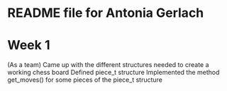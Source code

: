 # README file for Antonia Gerlach
# Week 1
(As a team) Came up with the different structures needed to create a working chess board
Defined piece_t structure
Implemented the method get_moves() for some pieces of the piece_t structure
